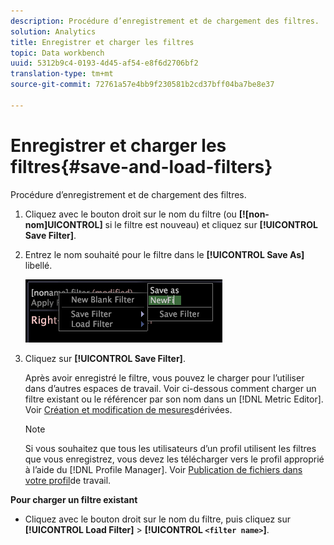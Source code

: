 ```yaml
---
description: Procédure d’enregistrement et de chargement des filtres.
solution: Analytics
title: Enregistrer et charger les filtres
topic: Data workbench
uuid: 5312b9c4-0193-4d45-af54-e8f6d2706bf2
translation-type: tm+mt
source-git-commit: 72761a57e4bb9f230581b2cd37bff04ba7be8e37

---
```



# Enregistrer et charger les filtres{#save-and-load-filters}

Procédure d’enregistrement et de chargement des filtres.

1. Cliquez avec le bouton droit sur le nom du filtre (ou **[![non-nom]UICONTROL]** si le filtre est nouveau) et cliquez sur **[!UICONTROL Save Filter]**.
1. Entrez le nom souhaité pour le filtre dans le **[!UICONTROL Save As]** libellé.

   ![Infos sur l’étape](assets/vis_FilterEditor_SaveFilter.png)

1. Cliquez sur **[!UICONTROL Save Filter]**.

   Après avoir enregistré le filtre, vous pouvez le charger pour l’utiliser dans d’autres espaces de travail. Voir ci-dessous comment charger un filtre existant ou le référencer par son nom dans un [!DNL Metric Editor]. Voir [Création et modification de mesures](../../../../home/c-get-started/c-admin-intrf/c-prof-mgr/c-drvd-mtrcs.md#concept-e41723b342a849309874b26232224a40)dérivées.

   >[!NOTE]
   >
   >Si vous souhaitez que tous les utilisateurs d’un profil utilisent les filtres que vous enregistrez, vous devez les télécharger vers le profil approprié à l’aide du [!DNL Profile Manager]. Voir [Publication de fichiers dans votre profil](../../../../home/c-get-started/c-admin-intrf/c-prof-mgr/t-pub-files-wkg-prof.md#task-a0106e010c834d16bd60eef4721b6af9)de travail.

**Pour charger un filtre existant**

* Cliquez avec le bouton droit sur le nom du filtre, puis cliquez sur **[!UICONTROL Load Filter]** > **[!UICONTROL `<filter name>`]**.
